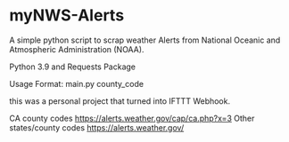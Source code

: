 # myNWS-Alerts
A simple python script to scrap weather Alerts from National Oceanic and Atmospheric Administration (NOAA).

Python 3.9 and Requests Package

Usage Format: main.py county_code

this was a personal project that turned into IFTTT Webhook.

CA county codes
https://alerts.weather.gov/cap/ca.php?x=3
Other states/county codes
https://alerts.weather.gov/
